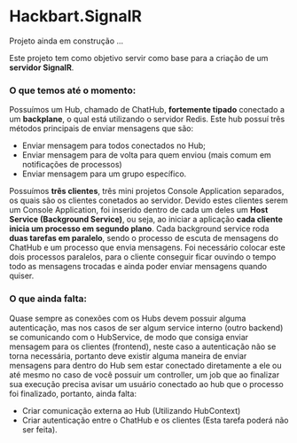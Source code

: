 # Hackbart.SignalR

Projeto ainda em construção ...

Este projeto tem como objetivo servir como base para a criação de um **servidor SignalR**.

### O que temos até o momento:
Possuímos um Hub, chamado de ChatHub, **fortemente tipado** conectado a um **backplane**, o qual está utilizando o servidor Redis. 
Este hub possuí três métodos principais de enviar mensagens que são: 
- Enviar mensagem para todos conectados no Hub;
- Enviar mensagem para de volta para quem enviou (mais comum em notificações de processos)
- Enviar mensagem para um grupo específico.

Possuímos **três clientes**, três mini projetos Console Application separados, os quais são os clientes conetados ao servidor.
Devido estes clientes serem um Console Application, foi inserido dentro de cada um deles um **Host Service (Background Service)**, ou seja,
ao iniciar a aplicação **cada cliente inicia um processo em segundo plano**.
Cada background service roda **duas tarefas em paralelo**, sendo o processo de escuta de mensagens do ChatHub e um processo que envia mensagens.
Foi necessário colocar este dois processos paralelos, para o cliente conseguir ficar ouvindo o tempo todo as mensagens trocadas e ainda poder enviar
mensagens quando quiser.

### O que ainda falta:
Quase sempre as conexões com os Hubs devem possuir alguma autenticação, mas nos casos de ser algum service interno (outro backend) se comunicando com
o HubService, de modo que consiga enviar mensagem para os clientes (frontend), neste caso a autenticação não se torna necessária, portanto deve existir
alguma maneira de enviar mensagens para dentro do Hub sem estar conectado diretamente a ele ou até mesmo no caso de você possuir um controller, um job que 
ao finalizar sua execução precisa avisar um usuário conectado ao hub que o processo foi finalizado, portanto, ainda falta:

- Criar comunicação externa ao Hub (Utilizando HubContext)
- Criar autenticação entre o ChatHub e os clientes (Esta tarefa poderá não ser feita).

